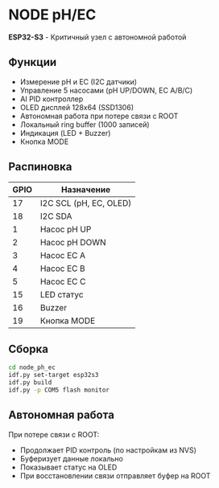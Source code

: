 # NODE pH/EC

**ESP32-S3** - Критичный узел с автономной работой

## Функции

- Измерение pH и EC (I2C датчики)
- Управление 5 насосами (pH UP/DOWN, EC A/B/C)
- AI PID контроллер
- OLED дисплей 128x64 (SSD1306)
- Автономная работа при потере связи с ROOT
- Локальный ring buffer (1000 записей)
- Индикация (LED + Buzzer)
- Кнопка MODE

## Распиновка

| GPIO | Назначение |
|------|------------|
| 17 | I2C SCL (pH, EC, OLED) |
| 18 | I2C SDA |
| 1 | Насос pH UP |
| 2 | Насос pH DOWN |
| 3 | Насос EC A |
| 4 | Насос EC B |
| 5 | Насос EC C |
| 15 | LED статус |
| 16 | Buzzer |
| 19 | Кнопка MODE |

## Сборка

```bash
cd node_ph_ec
idf.py set-target esp32s3
idf.py build
idf.py -p COM5 flash monitor
```

## Автономная работа

При потере связи с ROOT:
- Продолжает PID контроль (по настройкам из NVS)
- Буферизует данные локально
- Показывает статус на OLED
- При восстановлении связи отправляет буфер на ROOT

